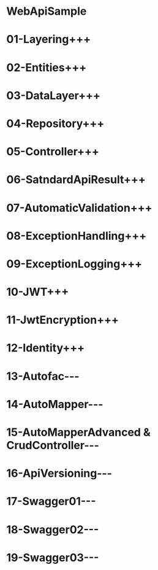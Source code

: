 # WebApiSample
# 01-Layering+++
# 02-Entities+++
# 03-DataLayer+++
# 04-Repository+++
# 05-Controller+++
# 06-SatndardApiResult+++
# 07-AutomaticValidation+++
# 08-ExceptionHandling+++
# 09-ExceptionLogging+++
# 10-JWT+++
# 11-JwtEncryption+++
# 12-Identity+++
# 13-Autofac---
# 14-AutoMapper---
# 15-AutoMapperAdvanced & CrudController---
# 16-ApiVersioning---
# 17-Swagger01---
# 18-Swagger02---
# 19-Swagger03---
